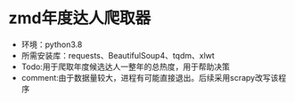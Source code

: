# zmd年度达人爬取器
* 环境：python3.8  
* 所需安装库：requests、BeautifulSoup4、tqdm、xlwt  
* Todo:用于爬取年度候选达人一整年的总热度，用于帮助决策  
* comment:由于数据量较大，进程有可能直接退出。后续采用scrapy改写该程序
